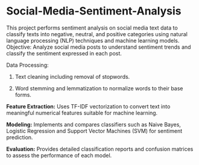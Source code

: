 # Social-Media-Sentiment-Analysis
This project performs sentiment analysis on social media text data to classify texts into negative, neutral, and positive categories using natural language processing (NLP) techniques and machine learning models.
Objective: Analyze social media posts to understand sentiment trends and classify the sentiment expressed in each post.

Data Processing:

1. Text cleaning including removal of stopwords.

2. Word stemming and lemmatization to normalize words to their base forms.

**Feature Extraction:** Uses TF-IDF vectorization to convert text into meaningful numerical features suitable for machine learning.

**Modeling:** Implements and compares classifiers such as Naive Bayes, Logistic Regression and Support Vector Machines (SVM) for sentiment prediction.

**Evaluation:** Provides detailed classification reports and confusion matrices to assess the performance of each model.
